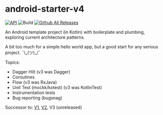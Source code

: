 # android-starter-v4
[![API](https://img.shields.io/badge/API-21%2B-brightgreen.svg?style=flat)](https://android-arsenal.com/api?level=19)
![Build](https://github.com/d4rken/android-starter-v4/actions/workflows/pr-checks.yml/badge.svg?branch=main)
[![Github All Releases](https://img.shields.io/github/downloads/d4rken/android-starter-v4/total.svg)]()

An Android template project (in Kotlin) with boilerplate and plumbing, exploring current architecture patterns.

A bit too much for a simple hello world app, but a good start for any serious project. ¯\\\_(ツ)_/¯

Topics:
* Dagger Hilt (v3 was Dagger)
* Coroutines
* Flow (v3 was RxJava)
* Unit Test (mockk/kotest) (v3 was KotlinTest)
* Instrumentation tests
* Bug reporting (bugsnag)

Successor to: [V1](https://github.com/d4rken/android-kotlin-starter), [V2](https://github.com/d4rken/android-kotlin-starter-v2), V3 (unreleased)
 
